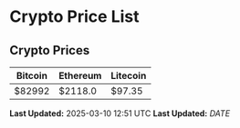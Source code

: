 # Crypto Price List

## Crypto Prices
| Bitcoin | Ethereum | Litecoin |
| ------- | -------- | -------- |
| $82992 | $2118.0 | $97.35 |
**Last Updated:** 2025-03-10 12:51 UTC
**Last Updated:** $DATE$
